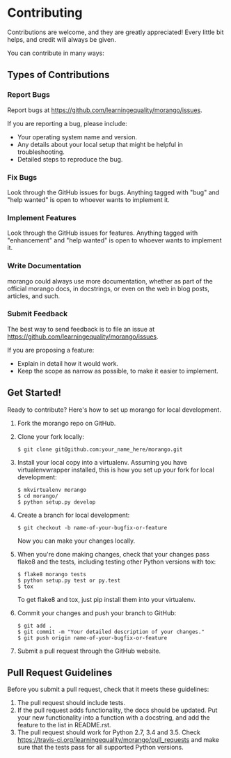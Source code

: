 # Contributing

Contributions are welcome, and they are greatly appreciated\! Every
little bit helps, and credit will always be given.

You can contribute in many ways:

## Types of Contributions

### Report Bugs

Report bugs at <https://github.com/learningequality/morango/issues>.

If you are reporting a bug, please include:

  - Your operating system name and version.
  - Any details about your local setup that might be helpful in
    troubleshooting.
  - Detailed steps to reproduce the bug.

### Fix Bugs

Look through the GitHub issues for bugs. Anything tagged with "bug" and
"help wanted" is open to whoever wants to implement it.

### Implement Features

Look through the GitHub issues for features. Anything tagged with
"enhancement" and "help wanted" is open to whoever wants to implement
it.

### Write Documentation

morango could always use more documentation, whether as part of the
official morango docs, in docstrings, or even on the web in blog posts,
articles, and such.

### Submit Feedback

The best way to send feedback is to file an issue at
<https://github.com/learningequality/morango/issues>.

If you are proposing a feature:

  - Explain in detail how it would work.
  - Keep the scope as narrow as possible, to make it easier to
    implement.

## Get Started\!

Ready to contribute? Here's how to set up
<span class="title-ref">morango</span> for local development.

1.  Fork the <span class="title-ref">morango</span> repo on GitHub.

2.  Clone your fork locally:

        $ git clone git@github.com:your_name_here/morango.git

3.  Install your local copy into a virtualenv. Assuming you have
    virtualenvwrapper installed, this is how you set up your fork for
    local development:

        $ mkvirtualenv morango
        $ cd morango/
        $ python setup.py develop

4.  Create a branch for local development:

        $ git checkout -b name-of-your-bugfix-or-feature

    Now you can make your changes locally.

5.  When you're done making changes, check that your changes pass flake8
    and the tests, including testing other Python versions with tox:

        $ flake8 morango tests
        $ python setup.py test or py.test
        $ tox

    To get flake8 and tox, just pip install them into your virtualenv.

6.  Commit your changes and push your branch to GitHub:

        $ git add .
        $ git commit -m "Your detailed description of your changes."
        $ git push origin name-of-your-bugfix-or-feature

7.  Submit a pull request through the GitHub website.

## Pull Request Guidelines

Before you submit a pull request, check that it meets these guidelines:

1.  The pull request should include tests.
2.  If the pull request adds functionality, the docs should be updated.
    Put your new functionality into a function with a docstring, and add
    the feature to the list in README.rst.
3.  The pull request should work for Python 2.7, 3.4 and 3.5. Check
    <https://travis-ci.org/learningequality/morango/pull_requests> and
    make sure that the tests pass for all supported Python versions.
